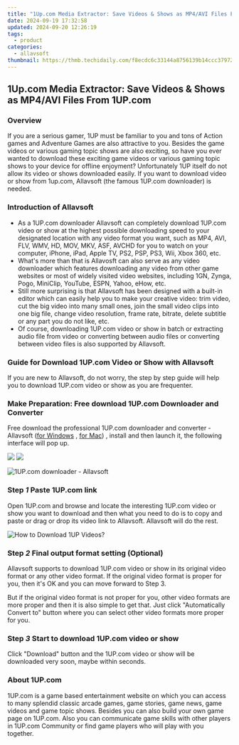 ```yaml
---
title: "1Up.com Media Extractor: Save Videos & Shows as MP4/AVI Files From 1UP.com"
date: 2024-09-19 17:32:58
updated: 2024-09-20 12:26:19
tags:
  - product
categories:
  - allavsoft
thumbnail: https://thmb.techidaily.com/f8ecdc6c33144a8756139b14ccc37972ba5fac5122e75e4781350dfcc5ba234f.jpg
---
```


## 1Up.com Media Extractor: Save Videos & Shows as MP4/AVI Files From 1UP.com

### Overview

If you are a serious gamer, 1UP must be familiar to you and tons of Action games and Adventure Games are also attractive to you. Besides the game videos or various gaming topic shows are also exciting, so have you ever wanted to download these exciting game videos or various gaming topic shows to your device for offline enjoyment? Unfortunately 1UP itself do not allow its video or shows downloaded easily. If you want to download video or show from 1up.com, Allavsoft (the famous 1UP.com downloader) is needed.

### Introduction of Allavsoft

* As a 1UP.com downloader Allavsoft can completely download 1UP.com video or show at the highest possible downloading speed to your designated location with any video format you want, such as MP4, AVI, FLV, WMV, HD, MOV, MKV, ASF, AVCHD for you to watch on your computer, iPhone, iPad, Apple TV, PS2, PSP, PS3, Wii, Xbox 360, etc.
* What's more than that is Allavosft can also serve as any video downloader which features downloading any video from other game websites or most of widely visited video websites, including 1GN, Zynga, Pogo, MiniClip, YouTube, ESPN, Yahoo, eHow, etc.
* Still more surprising is that Allavsoft has been designed with a built-in editor which can easily help you to make your creative video: trim video, cut the big video into many small ones, join the small video clips into one big file, change video resolution, frame rate, bitrate, delete subtitle or any part you do not like, etc.
* Of course, downloading 1UP.com video or show in batch or extracting audio file from video or converting between audio files or converting between video files is also supported by Allavsoft.

### Guide for Download 1UP.com Video or Show with Allavsoft

If you are new to Allavsoft, do not worry, the step by step guide will help you to download 1UP.com video or show as you are frequenter.

### Make Preparation: Free download 1UP.com Downloader and Converter

Free download the professional 1UP.com downloader and converter - Allavsoft ([for Windows](https://tools.techidaily.com/allavsoft/products/) , [for Mac](https://tools.techidaily.com/allavsoft/products/)) , install and then launch it, the following interface will pop up.

[![](https://www.allavsoft.com/how-to/../images/how-to/free-download-win.jpg)](https://tools.techidaily.com/allavsoft/products/) [![](https://www.allavsoft.com/how-to/../images/how-to/free-download-mac.jpg)](https://tools.techidaily.com/allavsoft/products/)

![1UP.com downloader - Allavsoft](https://www.allavsoft.com/how-to/../images/allavsoft/screen-shot-600.jpg)

### Step _1_ Paste 1UP.com link

Open 1UP.com and browse and locate the interesting 1UP.com video or show you want to download and then what you need to do is to copy and paste or drag or drop its video link to Allavsoft. Allavsoft will do the rest.

![How to Download 1UP Videos?](https://www.allavsoft.com/how-to/../images/how-to/dare-dorm-download/download-daredorm.jpg)

### Step _2_ Final output format setting (Optional)

Allavsoft supports to download 1UP.com video or show in its original video format or any other video format. If the original video format is proper for you, then it's OK and you can move forward to Step 3.

But if the original video format is not proper for you, other video formats are more proper and then it is also simple to get that. Just click "Automatically Convert to" button where you can select other video formats more proper for you.

### Step _3_ Start to download 1UP.com video or show

Click "Download" button and the 1UP.com video or show will be downloaded very soon, maybe within seconds.

### About 1UP.com

1UP.com is a game based entertainment website on which you can access to many splendid classic arcade games, game stories, game news, game videos and game topic shows. Besides you can also build your own game page on 1UP.com. Also you can communicate game skills with other players in 1UP.com Community or find game players who will play with you together.

<ins class="adsbygoogle"
     style="display:block"
     data-ad-format="autorelaxed"
     data-ad-client="ca-pub-7571918770474297"
     data-ad-slot="1223367746"></ins>



<ins class="adsbygoogle"
     style="display:block"
     data-ad-client="ca-pub-7571918770474297"
     data-ad-slot="8358498916"
     data-ad-format="auto"
     data-full-width-responsive="true"></ins>
